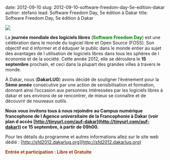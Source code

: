 date: 2012-09-10
slug: 2012-09-10-software-freedom-day-5e-edition-dakar
author: stefano
lead: Software Freedom Day, 5e édition à Dakar
title: Software Freedom Day, 5e édition à Dakar


[![](http://www.softwarefreedomday.org/countdown/banner1-UTC+0-fr.png)](undefined)

    

La **journée mondiale des logiciels libres** (<span style="color: #008000;">**Software Freedom Day**</span>) est une célébration dans le monde du logiciel libre et Open Source (FOSS). Son objectif est d informer et d éduquer le public dans le monde entier au sujet des avantages de l utilisation de logiciels libres dans tous les sphères de l économie et de la société. Cette année 2012, elle se déroulera le **15 septembre** prochain, et ceci dans la plupart des grandes villes à travers le monde.

À Dakar, nous (**DakarLUG**) avons décidé de souligner l’événement pour la **5ème année** consécutive par une action de sensibilisation et formation, donnant ainsi l’occasion aux personnes intéressées par les logiciels libres à dakar et ses environs de se rencontrer, de mieux se connaître et de découvrir de nouveaux outils.

**Nous vous invitons tous à nous rejoindre au Campus numérique francophone de l Agence universitaire de la Francophonie à Dakar (voir plan d accès [http://tinyurl.com/auf-dakar](http://tinyurl.com/auf-dakar)) ce 15 septembre, à partir de 09h00.**

Pour les détails du programme et autres informations allez sur le site web dédié : [http://sfd2012.dakarlug.org](http://sfd2012.dakarlug.org)

<span style="color: #993300;">**Entrée et participation : Libre et Gratuite**</span>

    